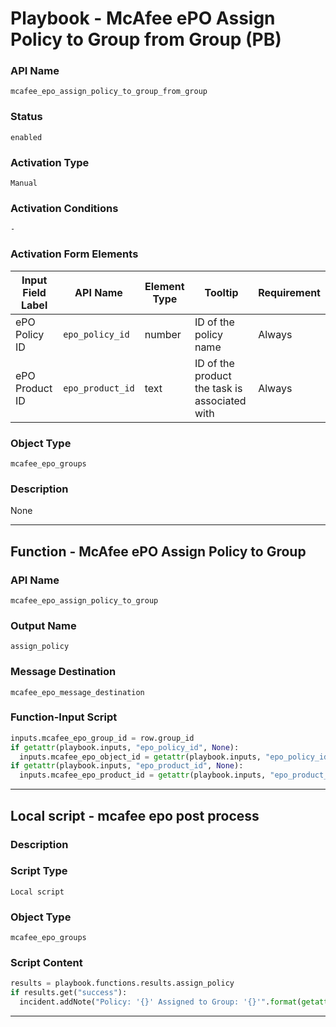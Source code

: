 <!--
    DO NOT MANUALLY EDIT THIS FILE
    THIS FILE IS AUTOMATICALLY GENERATED WITH resilient-sdk codegen
    Generated with resilient-sdk v51.0.0.2.575
-->

# Playbook - McAfee ePO Assign Policy to Group from Group (PB)

### API Name
`mcafee_epo_assign_policy_to_group_from_group`

### Status
`enabled`

### Activation Type
`Manual`

### Activation Conditions
`-`

### Activation Form Elements
| Input Field Label | API Name | Element Type | Tooltip | Requirement |
| ----------------- | -------- | ------------ | ------- | ----------- |
| ePO Policy ID | `epo_policy_id` | number | ID of the policy name | Always |
| ePO Product ID | `epo_product_id` | text | ID of the product the task is associated with | Always |

### Object Type
`mcafee_epo_groups`

### Description
None


---
## Function - McAfee ePO Assign Policy to Group

### API Name
`mcafee_epo_assign_policy_to_group`

### Output Name
`assign_policy`

### Message Destination
`mcafee_epo_message_destination`

### Function-Input Script
```python
inputs.mcafee_epo_group_id = row.group_id
if getattr(playbook.inputs, "epo_policy_id", None):
  inputs.mcafee_epo_object_id = getattr(playbook.inputs, "epo_policy_id")
if getattr(playbook.inputs, "epo_product_id", None):
  inputs.mcafee_epo_product_id = getattr(playbook.inputs, "epo_product_id")
```

---

## Local script - mcafee epo post process

### Description


### Script Type
`Local script`

### Object Type
`mcafee_epo_groups`

### Script Content
```python
results = playbook.functions.results.assign_policy
if results.get("success"):
  incident.addNote("Policy: '{}' Assigned to Group: '{}'".format(getattr(playbook.inputs, "epo_policy_id"), row.group_id))
```

---

